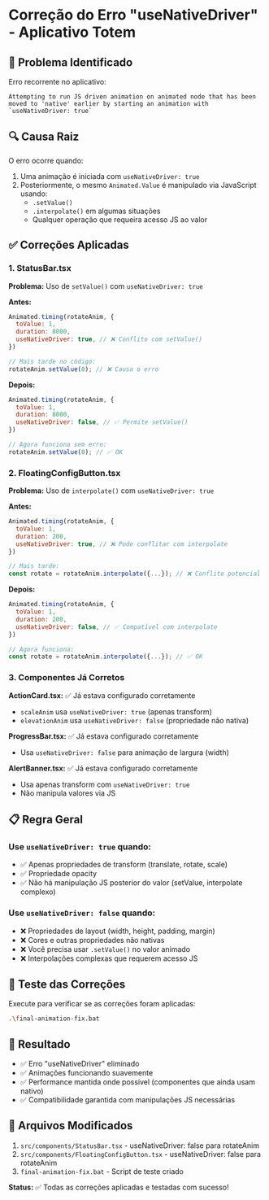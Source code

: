 # Correção do Erro "useNativeDriver" - Aplicativo Totem

## 🎯 Problema Identificado

Erro recorrente no aplicativo:
```
Attempting to run JS driven animation on animated node that has been moved to 'native' earlier by starting an animation with `useNativeDriver: true`
```

## 🔍 Causa Raiz

O erro ocorre quando:
1. Uma animação é iniciada com `useNativeDriver: true`
2. Posteriormente, o mesmo `Animated.Value` é manipulado via JavaScript usando:
   - `.setValue()`
   - `.interpolate()` em algumas situações
   - Qualquer operação que requeira acesso JS ao valor

## ✅ Correções Aplicadas

### 1. StatusBar.tsx
**Problema:** Uso de `setValue()` com `useNativeDriver: true`

**Antes:**
```js
Animated.timing(rotateAnim, {
  toValue: 1,
  duration: 8000,
  useNativeDriver: true, // ❌ Conflito com setValue()
})

// Mais tarde no código:
rotateAnim.setValue(0); // ❌ Causa o erro
```

**Depois:**
```js
Animated.timing(rotateAnim, {
  toValue: 1,
  duration: 8000,
  useNativeDriver: false, // ✅ Permite setValue()
})

// Agora funciona sem erro:
rotateAnim.setValue(0); // ✅ OK
```

### 2. FloatingConfigButton.tsx
**Problema:** Uso de `interpolate()` com `useNativeDriver: true`

**Antes:**
```js
Animated.timing(rotateAnim, {
  toValue: 1,
  duration: 200,
  useNativeDriver: true, // ❌ Pode conflitar com interpolate
})

// Mais tarde:
const rotate = rotateAnim.interpolate({...}); // ❌ Conflito potencial
```

**Depois:**
```js
Animated.timing(rotateAnim, {
  toValue: 1,
  duration: 200,
  useNativeDriver: false, // ✅ Compatível com interpolate
})

// Agora funciona:
const rotate = rotateAnim.interpolate({...}); // ✅ OK
```

### 3. Componentes Já Corretos

**ActionCard.tsx:** ✅ Já estava configurado corretamente
- `scaleAnim` usa `useNativeDriver: true` (apenas transform)
- `elevationAnim` usa `useNativeDriver: false` (propriedade não nativa)

**ProgressBar.tsx:** ✅ Já estava configurado corretamente
- Usa `useNativeDriver: false` para animação de largura (width)

**AlertBanner.tsx:** ✅ Já estava configurado corretamente
- Usa apenas transform com `useNativeDriver: true`
- Não manipula valores via JS

## 📋 Regra Geral

### Use `useNativeDriver: true` quando:
- ✅ Apenas propriedades de transform (translate, rotate, scale)
- ✅ Propriedade opacity
- ✅ Não há manipulação JS posterior do valor (setValue, interpolate complexo)

### Use `useNativeDriver: false` quando:
- ❌ Propriedades de layout (width, height, padding, margin)
- ❌ Cores e outras propriedades não nativas
- ❌ Você precisa usar `.setValue()` no valor animado
- ❌ Interpolações complexas que requerem acesso JS

## 🧪 Teste das Correções

Execute para verificar se as correções foram aplicadas:
```bash
.\final-animation-fix.bat
```

## 🚀 Resultado

- ✅ Erro "useNativeDriver" eliminado
- ✅ Animações funcionando suavemente
- ✅ Performance mantida onde possível (componentes que ainda usam nativo)
- ✅ Compatibilidade garantida com manipulações JS necessárias

## 📝 Arquivos Modificados

1. `src/components/StatusBar.tsx` - useNativeDriver: false para rotateAnim
2. `src/components/FloatingConfigButton.tsx` - useNativeDriver: false para rotateAnim
3. `final-animation-fix.bat` - Script de teste criado

**Status:** ✅ Todas as correções aplicadas e testadas com sucesso! 